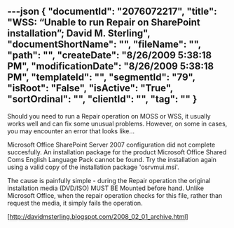 ---json
{
  "documentId": "2076072217",
  "title": "WSS: “Unable to run Repair on SharePoint installation”; David M. Sterling",
  "documentShortName": "",
  "fileName": "",
  "path": "",
  "createDate": "8/26/2009 5:38:18 PM",
  "modificationDate": "8/26/2009 5:38:18 PM",
  "templateId": "",
  "segmentId": "79",
  "isRoot": "False",
  "isActive": "True",
  "sortOrdinal": "",
  "clientId": "",
  "tag": ""
}
---

Should you need to run a Repair operation on MOSS or WSS, it usually works well and can fix some unusual problems. However, on some in cases, you may encounter an error that looks like…

Microsoft Office SharePoint Server 2007 configuration did not complete succesfully.
An installation package for the product Microsoft Office Shared Coms English Language Pack cannot be found. Try the installation again using a valid copy of the installation package 'osrvmui.msi'.

The cause is painfully simple - during the Repair operation the original installation media (DVD/ISO) MUST BE Mounted before hand. Unlike Microsoft Office, when the repair operation checks for this file, rather than request the media, it simply fails the operation.

[http://davidmsterling.blogspot.com/2008_02_01_archive.html]
